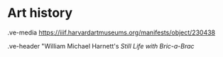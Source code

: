 # Art history
.ve-media https://iiif.harvardartmuseums.org/manifests/object/230438

.ve-header "William Michael Harnett's *Still Life with Bric-a-Brac*